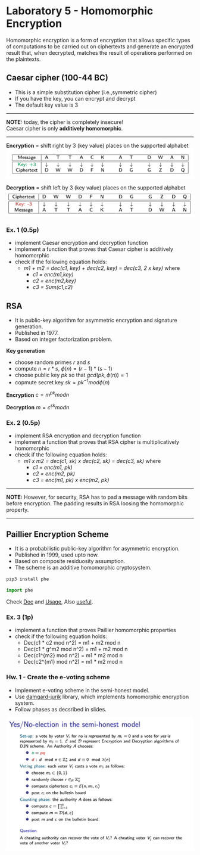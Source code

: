 # Laboratory 5 - Homomorphic Encryption

Homomorphic encryption is a form of encryption that allows specific types of computations to be carried out on ciphertexts and generate an encrypted result that, when decrypted, matches the result of operations performed on the plaintexts.

## Caesar cipher (100-44 BC)
- This is a simple substitution cipher (i.e.,symmetric cipher)
- If you have the key, you can encrypt and decrypt
- The default key value is 3

---

**NOTE:** today, the cipher is completely insecure!  
Caesar cipher is only **additively homomorphic**.

---

**Encryption** = shift right by 3 (key value) places on the supported alphabet
![caesar_enc.png](caesar_enc.png)

**Decryption** = shift left by 3 (key value) places on the supported alphabet
![caesar_dec.png](caesar_dec.png)

### Ex. 1 (0.5p)
- implement Caesar encryption and decryption function
- implement a function that proves that Caesar cipher is additively homomorphic
- check if the following equation holds:
   - *m1 + m2 = dec(c1, key) + dec(c2, key) = dec(c3, 2 x key)* where
      - *c1 = enc(m1,key)*
      - *c2 = enc(m2,key)*
      - *c3 = Sum(c1,c2)*

## RSA
- It is public-key algorithm for asymmetric encryption and signature generation.
- Published in 1977.
- Based on integer factorization problem.

**Key generation**
- choose random primes *r* and *s*
- compute $n = r * s$, $\phi(n) = (r - 1) * (s - 1)$
- choose public key *pk* so that $gcd(pk, \phi(n)) = 1$
- copmute secret key $sk = pk^{-1} mod \phi(n)$

**Encryption** $c = m^{pk} mod n$

**Decryption** $m = c^{sk} mod n$

### Ex. 2 (0.5p)
- implement RSA encryption and decryption function
- implement a function that proves that RSA cipher is multiplicatively homomorphic
- check if the following equation holds:
   - *m1 x m2 = dec(c1, sk) x dec(c2, sk) = dec(c3, sk)* where
      - *c1 = enc(m1, pk)*
      - *c2 = enc(m2, pk)*
      - *c3 = enc(m1, pk) x enc(m2, pk)*

---

**NOTE:** However, for security, RSA has to pad a message with random bits before encryption. The padding results in RSA loosing the homomorphic property.

---


## Paillier Encryption Scheme

- It is a probabilistic public-key algorithm for asymmetric encryption.
- Published in 1999, used upto now.
- Based on composite residuosity assumption.
- The scheme is an additive homomorphic cryptosystem.

```console
pip3 install phe
```

```python
import phe
```

Check [Doc](https://python-paillier.readthedocs.io/en/develop/) and [Usage](https://python-paillier.readthedocs.io/en/develop/usage.html#usage), Also [useful](https://python-paillier.readthedocs.io/en/stable/phe.html).

### Ex. 3 (1p)
- implement a function that proves Paillier homomorphic properties
- check if the following equation holds:
   - Dec(c1 * c2 mod n^2) = m1 + m2 mod n
   - Dec(c1 * g^m2 mod n^2) = m1 + m2 mod n
   - Dec(c1^{m2} mod n^2) = m1 * m2 mod n
   - Dec(c2^{m1} mod n^2) = m1 * m2 mod n

### Hw. 1 - Create the e-voting scheme
- Implement e-voting scheme in the semi-honest model.
- Use [damgard-jurik](https://github.com/cryptovoting/damgard-jurik) library, which implements homomorphic encryption system.
- Follow phases as decsribed in slides.

![evote.png](evote.png)


